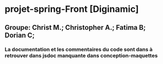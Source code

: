 # projet-spring-Front [Diginamic]

## Groupe: Christ M.; Christopher A.; Fatima B; Dorian C;

### La documentation et les commentaires du code sont dans à retrouver dans jsdoc manquante dans conception-maquettes
